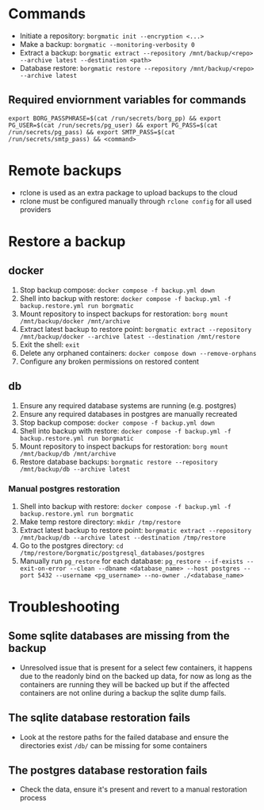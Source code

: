 # Commands

- Initiate a repository: `borgmatic init --encryption <...>`
- Make a backup: `borgmatic --monitoring-verbosity 0`
- Extract a backup: `borgmatic extract --repository /mnt/backup/<repo> --archive latest --destination <path>`
- Database restore: `borgmatic restore --repository /mnt/backup/<repo> --archive latest`

## Required enviornment variables for commands

```
export BORG_PASSPHRASE=$(cat /run/secrets/borg_pp) && export PG_USER=$(cat /run/secrets/pg_user) && export PG_PASS=$(cat /run/secrets/pg_pass) && export SMTP_PASS=$(cat /run/secrets/smtp_pass) && <command>
```

# Remote backups

- rclone is used as an extra package to upload backups to the cloud
- rclone must be configured manually through `rclone config` for all used providers

# Restore a backup

## docker

1. Stop backup compose: `docker compose -f backup.yml down`
2. Shell into backup with restore: `docker compose -f backup.yml -f backup.restore.yml run borgmatic`
3. Mount repository to inspect backups for restoration: `borg mount /mnt/backup/docker /mnt/archive`
4. Extract latest backup to restore point: `borgmatic extract --repository /mnt/backup/docker --archive latest --destination /mnt/restore`
5. Exit the shell: `exit`
6. Delete any orphaned containers: `docker compose down --remove-orphans`
7. Configure any broken permissions on restored content

## db

1. Ensure any required database systems are running (e.g. postgres)
2. Ensure any required databases in postgres are manually recreated
2. Stop backup compose: `docker compose -f backup.yml down`
3. Shell into backup with restore: `docker compose -f backup.yml -f backup.restore.yml run borgmatic`
4. Mount repository to inspect backups for restoration: `borg mount /mnt/backup/db /mnt/archive`
5. Restore database backups: `borgmatic restore --repository /mnt/backup/db --archive latest`

### Manual postgres restoration

1. Shell into backup with restore: `docker compose -f backup.yml -f backup.restore.yml run borgmatic`
2. Make temp restore directory: `mkdir /tmp/restore`
3. Extract latest backup to restore point: `borgmatic extract --repository /mnt/backup/db --archive latest --destination /tmp/restore`
4. Go to the postgres directory: `cd /tmp/restore/borgmatic/postgresql_databases/postgres`
5. Manually run `pg_restore` for each database: `pg_restore --if-exists --exit-on-error --clean --dbname <database_name> --host postgres --port 5432 --username <pg_username> --no-owner ./<database_name>`

# Troubleshooting

## Some sqlite databases are missing from the backup

- Unresolved issue that is present for a select few containers, it happens due to the readonly bind on the backed up data, for now as long as the containers are running they will be backed up but if the affected containers are not online during a backup the sqlite dump fails.

## The sqlite database restoration fails

- Look at the restore paths for the failed database and ensure the directories exist `/db/` can be missing for some containers

## The postgres database restoration fails

- Check the data, ensure it's present and revert to a manual restoration process